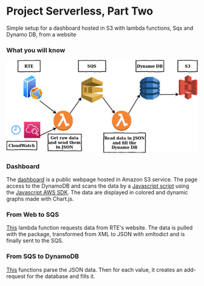 # Project Serverless, Part Two
Simple setup for a dashboard hosted in S3 with lambda functions, Sqs and Dynamo DB, from a website

### What you will know
![global schema](../images/rapport2.png)

### Dashboard
The [dashboard](https://github.com/Ulysse-C/Projet_Serverless/blob/master/AWS/code/staticWebsite.html) is a public webpage hosted in Amazon S3 service. The page access to the DynamoDB and scans the data by a [Javascript script](https://github.com/Ulysse-C/Projet_Serverless/blob/master/AWS/code/staticWebsite.js) using the [Javascript AWS SDK](https://aws.amazon.com/fr/sdk-for-browser/). The data are displayed in colored and dynamic graphs made with Chart.js.

### From Web to SQS
[This](https://github.com/Ulysse-C/Projet_Serverless/blob/master/AWS/code/fromWebtoSqs.py) lambda function requests data from RTE's website. The data is pulled with the package, transformed from XML to JSON with xmltodict and is finally sent to the SQS.

### From SQS to DynamoDB
[This](https://github.com/Ulysse-C/Projet_Serverless/blob/master/AWS/code/fromSqstoDynamo.js) functions parse the JSON data. Then for each value, it creates an add-request for the database and fills it.
